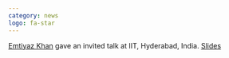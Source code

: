 ```yaml
---
category: news
logo: fa-star
---
```


[Emtiyaz Khan](https://emtiyaz.github.io/) gave an invited talk at IIT, Hyderabad, India. [Slides](https://emtiyaz.github.io/papers/Apr25_2024_IITH.pdf)
  
